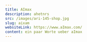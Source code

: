 ```yaml
---
title: AImax
description: ahetnrs
src: /images/ari-145-shop.jpg
slug: aixam
websiteLink: https://www.aImax.com/
content: ein paar Worte ueber aImax
---
```

